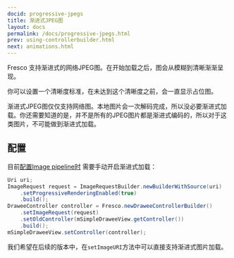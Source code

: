 ```yaml
---
docid: progressive-jpegs
title: 渐进式JPEG图
layout: docs
permalink: /docs/progressive-jpegs.html
prev: using-controllerbuilder.html
next: animations.html
---
```


Fresco 支持渐进式的网络JPEG图。在开始加载之后，图会从模糊到清晰渐渐呈现。

你可以设置一个清晰度标准，在未达到这个清晰度之前，会一直显示占位图。

渐进式JPEG图仅仅支持网络图。本地图片会一次解码完成，所以没必要渐进式加载。你还需要知道的是，并不是所有的JPEG图片都是渐进式编码的，所以对于这类图片，不可能做到渐进式加载。

## 配置

目前[配置Image pipeline时](configure-image-pipeline.html) 需要手动开启渐进式加载：

```java
Uri uri;
ImageRequest request = ImageRequestBuilder.newBuilderWithSource(uri)
    .setProgressiveRenderingEnabled(true)
    .build();
DraweeController controller = Fresco.newDraweeControllerBuilder()
    .setImageRequest(request)
    .setOldController(mSimpleDraweeView.getController())
    .build();
mSimpleDraweeView.setController(controller);
```

我们希望在后续的版本中，在`setImageURI`方法中可以直接支持渐进式图片加载。
